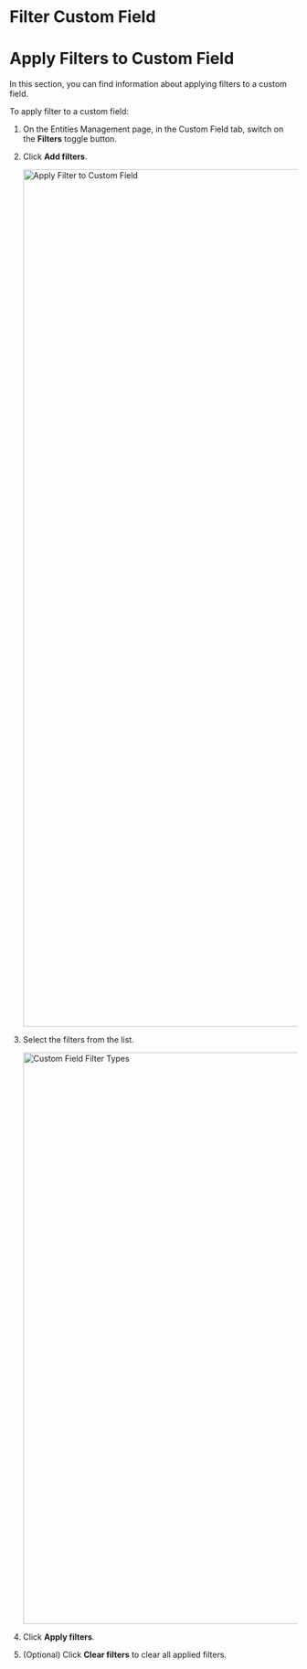 # Filter Custom Field

# Apply Filters to Custom Field

In this section, you can find information about applying filters to a custom field.

To apply filter to a custom field:

1. On the Entities Management page, in the Custom Field tab, switch on the **Filters** toggle button.

1. Click **Add filters**.

    <img src="../images/custom-field-apply-filter.png" alt="Apply Filter to Custom Field" width="1500" height="1500"/>

1. Select the filters from the list.

    <img src="../images/custom-field-filter-list.png" alt="Custom Field Filter Types" width="1000" height="1000"/>

1. Click **Apply filters**.
1. (Optional) Click **Clear filters** to clear all applied filters.